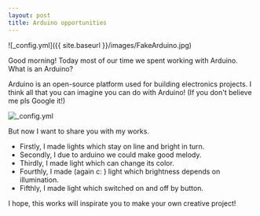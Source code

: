 ```yaml
---
layout: post
title: Arduino opportunities
---
```

![_config.yml]({{ site.baseurl }}/images/FakeArduino.jpg)

Good morning! Today most of our time we spent working with Arduino. What is an Arduino? 

Arduino is an open-source platform used for building electronics projects. I think all that you can imagine you can do with Arduino! 
(If you don't believe me pls Google it!)

![_config.yml](http://fritzing.org/media/fritzing-repo/projects/i/in-out-temperature-by-ds18b20-sensor/images/In-Out_temperature_bb.png)

But now I want to share you with my works. 
- Firstly, I made lights which stay on line and bright in turn.
- Secondly, I due to arduino we could make good melody.
- Thirdly, I made light which can change its color.
- Fourthly, I made (again c: ) light which brightness depends on illumination. 
- Fifthly, I made light which switched on and off by button.

I hope, this works will inspirate you to make your own creative project!

